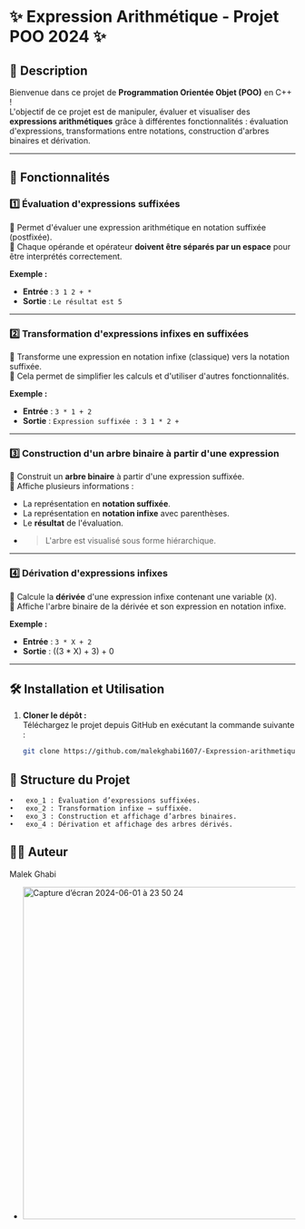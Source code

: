 # ✨ Expression Arithmétique - Projet POO 2024 ✨

## 📜 Description
Bienvenue dans ce projet de **Programmation Orientée Objet (POO)** en C++ !  
L'objectif de ce projet est de manipuler, évaluer et visualiser des **expressions arithmétiques** grâce à différentes fonctionnalités : évaluation d'expressions, transformations entre notations, construction d'arbres binaires et dérivation.

---

## 🚀 Fonctionnalités

### 1️⃣ **Évaluation d'expressions suffixées**
🔹 Permet d'évaluer une expression arithmétique en notation suffixée (postfixée).  
🔹 Chaque opérande et opérateur **doivent être séparés par un espace** pour être interprétés correctement.  

**Exemple :**
- **Entrée** : `3 1 2 + *`
- **Sortie** : `Le résultat est 5`

---

### 2️⃣ **Transformation d'expressions infixes en suffixées**
🔹 Transforme une expression en notation infixe (classique) vers la notation suffixée.  
🔹 Cela permet de simplifier les calculs et d'utiliser d'autres fonctionnalités.  

**Exemple :**
- **Entrée** : `3 * 1 + 2`
- **Sortie** : `Expression suffixée : 3 1 * 2 +`

---

### 3️⃣ **Construction d'un arbre binaire à partir d'une expression**
🔹 Construit un **arbre binaire** à partir d'une expression suffixée.  
🔹 Affiche plusieurs informations :
  - La représentation en **notation suffixée**.
  - La représentation en **notation infixe** avec parenthèses.
  - Le **résultat** de l'évaluation.
  -   >  L'arbre est visualisé sous forme hiérarchique.



---

### 4️⃣ **Dérivation d'expressions infixes**
🔹 Calcule la **dérivée** d'une expression infixe contenant une variable (`X`).  
🔹 Affiche l'arbre binaire de la dérivée et son expression en notation infixe.

**Exemple :**
- **Entrée** : `3 * X + 2`
- **Sortie** : ((3 * X) + 3) + 0
---

## 🛠️ Installation et Utilisation

1. **Cloner le dépôt :**  
   Téléchargez le projet depuis GitHub en exécutant la commande suivante :
   ```bash
   git clone https://github.com/malekghabi1607/-Expression-arithmetique-cpp.git

## 📂 Structure du Projet
	•	exo_1 : Évaluation d’expressions suffixées.
	•	exo_2 : Transformation infixe → suffixée.
	•	exo_3 : Construction et affichage d’arbres binaires.
	•	exo_4 : Dérivation et affichage des arbres dérivés.

## 👨‍💻 Auteur

Malek Ghabi



* <img width="586" alt="Capture d’écran 2024-06-01 à 23 50 24" src="https://github.com/malekghabi1607/-Expression-arithmetique-cpp/assets/145768940/d0e96764-7a3a-4741-b26c-94483fc64533">
